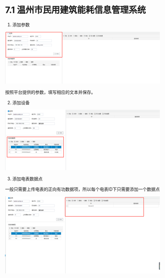 # 7.1 温州市民用建筑能耗信息管理系统

1. 添加参数

![shenzhen1](assets\wenzhou1.png)

按照平台提供的参数，填写相应的文本并保存。



2. 添加设备

![wenzhou2](assets\wenzhou2.jpg)



3. 添加电表数据点

一般只需要上传电表的正向有功数据项，所以每个电表ID下只需要添加一个数据点

![shenzhen3](assets\wenzhou3.png)
